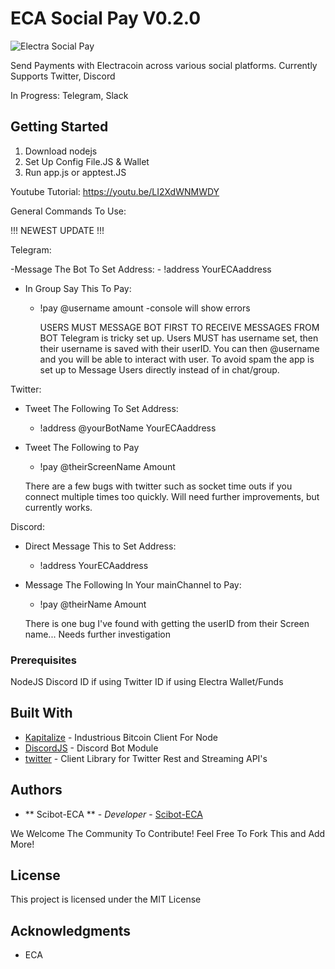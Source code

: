 # ECA Social Pay V0.2.0

![Electra Social Pay](https://i.imgur.com/rwlGj2r.png)

Send Payments with Electracoin across various social platforms. 
Currently Supports Twitter, Discord

In Progress: Telegram, Slack

## Getting Started

1. Download nodejs
2. Set Up Config File.JS & Wallet
3. Run app.js or apptest.JS

Youtube Tutorial: https://youtu.be/LI2XdWNMWDY

General Commands To Use:

!!! NEWEST UPDATE !!!

Telegram: 

-Message The Bot To Set Address:
    - !address YourECAaddress
    
- In Group Say This To Pay:
    - !pay @username amount
        -console will show errors
        
        USERS MUST MESSAGE BOT FIRST TO RECEIVE MESSAGES FROM BOT
        Telegram is tricky set up. Users MUST has username set, then their username is saved with their userID. You can then @username and you will be able to interact with user. To avoid spam the app is set up to Message Users directly instead of in chat/group.
        

Twitter:
- Tweet The Following To Set Address:
    - !address @yourBotName YourECAaddress

- Tweet The Following to Pay
    - !pay @theirScreenName Amount

    There are a few bugs with twitter such as socket time outs if you connect multiple times too quickly. Will need further improvements, but currently works.

Discord:
- Direct Message This to Set Address:
    - !address YourECAaddress

- Message The Following In Your mainChannel to Pay:
    - !pay @theirName Amount

    There is one bug I've found with getting the userID from their Screen name... Needs further investigation


### Prerequisites

NodeJS
Discord ID if using
Twitter ID if using
Electra Wallet/Funds

## Built With

* [Kapitalize](https://github.com/shamoons/Kapitalize) - Industrious Bitcoin Client For Node
* [DiscordJS](https://discord.js.org/#/) - Discord Bot Module
* [twitter](https://github.com/desmondmorris/node-twitter) - Client Library for Twitter Rest and Streaming API's

## Authors

* ** Scibot-ECA ** - *Developer* - [Scibot-ECA](https://github.com/Scibot-ECA)

We Welcome The Community To Contribute! Feel Free To Fork This and Add More!

## License

This project is licensed under the MIT License

## Acknowledgments

* ECA
